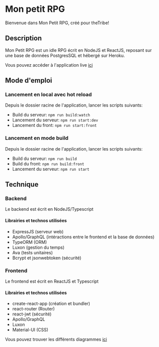 # Mon petit RPG
Bienvenue dans Mon Petit RPG, créé pour theTribe!

## Description
Mon Petit RPG est un idle RPG écrit en NodeJS et ReactJS, reposant sur une base de données PostgresSQL et hébergé sur Heroku.

Vous pouvez accéder à l'application live [ici](https://mon-petit-rpg.herokuapp.com/)

## Mode d'emploi
### Lancement en local avec hot reload
Depuis le dossier racine de l'application, lancer les scripts suivants:
 - Build du serveur: `npm run build:watch`
 - Lancement du serveur: `npm run start:dev`
 - Lancement du front: `npm run start:front`

### Lancement en mode build
Depuis le dossier racine de l'application, lancer les scripts suivants:
 - Build du serveur: `npm run build`
 - Build du front: `npm run build:front`
 - Lancement du serveur: `npm run start`
 

## Technique
  ### Backend
  Le backend est écrit en NodeJS/Typescript
  
  #### Librairies et technos utilisées
  - ExpressJS (serveur web)
  - Apollo/GraphQL (intéractions entre le frontend et la base de données)
  - TypeORM (ORM)
  - Luxon (gestion du temps)
  - Ava (tests unitaires)
  - Bcrypt et jsonwebtoken (sécurité)

  ### Frontend
  Le frontend est écrit en ReactJS et Typescript
  
  #### Librairies et technos utilisées
  - create-react-app (création et bundler)
  - react-router (Router)
  - react-jwt (sécurité)
  - Apollo/GraphQL
  - Luxon
  - Material-UI (CSS)

Vous pouvez trouver les différents diagrammes [ici](out/diagrams)
